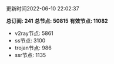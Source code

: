 更新时间2022-06-10 22:02:37

**总订阅: 241**
**总节点: 50815**
**有效节点: 11082**
- v2ray节点: 5861
- ss节点: 3100
- trojan节点: 986
- ssr节点: 1135
